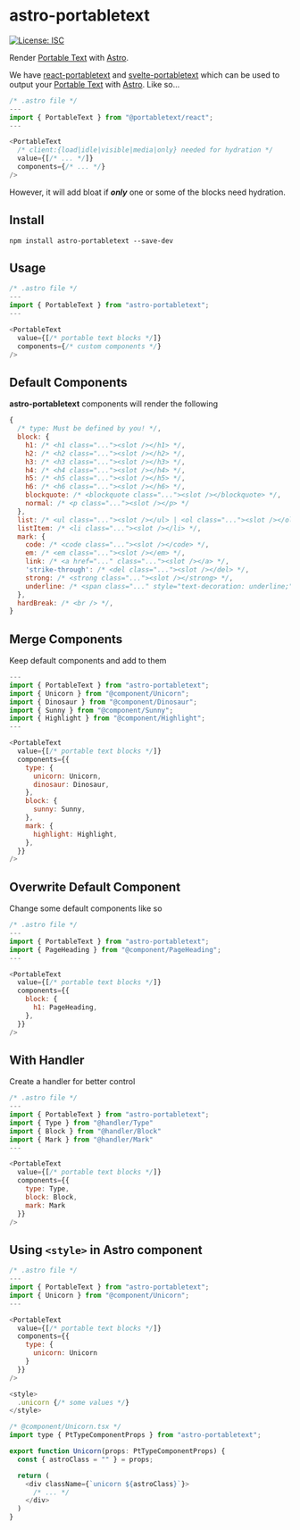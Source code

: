 # astro-portabletext

[![License: ISC](https://img.shields.io/badge/License-ISC-green.svg)](https://opensource.org/licenses/ISC)

Render [Portable Text](https://portabletext.org/) with [Astro](https://astro.build/).

We have [react-portabletext](https://github.com/portabletext/react-portabletext) and [svelte-portabletext](https://github.com/portabletext/svelte-portabletext) which can be used to output your [Portable Text](https://github.com/portabletext/portabletext) with [Astro](https://astro.build/). Like so...

```js
/* .astro file */
---
import { PortableText } from "@portabletext/react";
---

<PortableText
  /* client:{load|idle|visible|media|only} needed for hydration */
  value={[/* ... */]}
  components={/* ... */}
/>
```

However, it will add bloat if **_only_** one or some of the blocks  need hydration.



## Install
```
npm install astro-portabletext --save-dev
```

## Usage
```js
/* .astro file */
---
import { PortableText } from "astro-portabletext";
---

<PortableText 
  value={[/* portable text blocks */]} 
  components={/* custom components */}
/>
```

## Default Components
**astro-portabletext** components will render the following
```js
{
  /* type: Must be defined by you! */,
  block: {
    h1: /* <h1 class="..."><slot /></h1> */,
    h2: /* <h2 class="..."><slot /></h2> */,
    h3: /* <h3 class="..."><slot /></h3> */,
    h4: /* <h4 class="..."><slot /></h4> */,
    h5: /* <h5 class="..."><slot /></h5> */,
    h6: /* <h6 class="..."><slot /></h6> */,
    blockquote: /* <blockquote class="..."><slot /></blockquote> */,
    normal: /* <p class="..."><slot /></p> */
  },
  list: /* <ul class="..."><slot /></ul> | <ol class="..."><slot /></ol>*/,
  listItem: /* <li class="..."><slot /></li> */,
  mark: {
    code: /* <code class="..."><slot /></code> */,
    em: /* <em class="..."><slot /></em> */,
    link: /* <a href="..." class="..."><slot /></a> */,
    'strike-through': /* <del class="..."><slot /></del> */,
    strong: /* <strong class="..."><slot /></strong> */,
    underline: /* <span class="..." style="text-decoration: underline;"><slot /></span> */
  },
  hardBreak: /* <br /> */,
}
```

## Merge Components

Keep default components and add to them
```js
---
import { PortableText } from "astro-portabletext";
import { Unicorn } from "@component/Unicorn";
import { Dinosaur } from "@component/Dinosaur";
import { Sunny } from "@component/Sunny";
import { Highlight } from "@component/Highlight";
---

<PortableText 
  value={[/* portable text blocks */]}
  components={{
    type: {
      unicorn: Unicorn,
      dinosaur: Dinosaur,
    },
    block: {
      sunny: Sunny,
    },
    mark: {
      highlight: Highlight,
    },
  }}
/>
```

## Overwrite Default Component
Change some default components like so
```js
/* .astro file */
---
import { PortableText } from "astro-portabletext";
import { PageHeading } from "@component/PageHeading";
---

<PortableText 
  value={[/* portable text blocks */]}
  components={{
    block: {
      h1: PageHeading,
    },
  }}
/>
```

## With Handler

Create a handler for better control
```js
/* .astro file */
---
import { PortableText } from "astro-portabletext";
import { Type } from "@handler/Type"
import { Block } from "@handler/Block"
import { Mark } from "@handler/Mark"
---

<PortableText 
  value={[/* portable text blocks */]}
  components={{
    type: Type,
    block: Block,
    mark: Mark
  }}
/>
```

## Using `<style>` in Astro component
```js
/* .astro file */
---
import { PortableText } from "astro-portabletext";
import { Unicorn } from "@component/Unicorn";
---

<PortableText 
  value={[/* portable text blocks */]} 
  components={{
    type: {
      unicorn: Unicorn
    }
  }}
/>

<style>
  .unicorn {/* some values */}
</style>
```

```js
/* @component/Unicorn.tsx */
import type { PtTypeComponentProps } from "astro-portabletext";

export function Unicorn(props: PtTypeComponentProps) {
  const { astroClass = "" } = props;

  return (
    <div className={`unicorn ${astroClass}`}>
      /* ... */
    </div>
  )
}
```